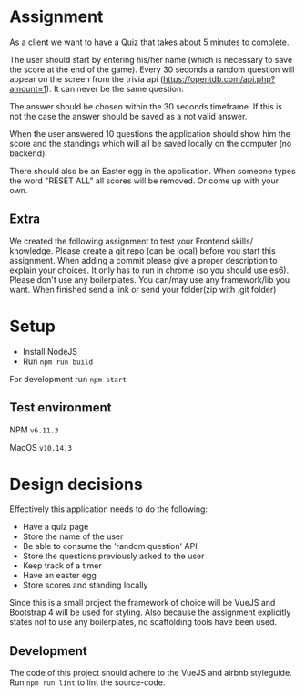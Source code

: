 # Assignment
As a client we want to have a Quiz that takes about 5 minutes to complete.

The user should start by entering his/her name (which is necessary to save the score at the end of the game).
Every 30 seconds a random question will appear on the screen from the trivia api (https://opentdb.com/api.php?amount=1). It can never be the same question.

The answer should be chosen within the 30 seconds timeframe. If this is not the case the answer should be saved as a not valid answer.

When the user answered 10 questions the application should show him the score and the standings which will all be saved locally on the computer (no backend).

There should also be an Easter egg in the application. When someone types the word "RESET ALL" all scores will be removed. Or come up with your own.

## Extra
We created the following assignment to test your Frontend skills/ knowledge. Please create a git repo (can be local) before you start this assignment. When adding a commit please give a proper description to explain your choices. It only has to run in chrome (so you should use es6). Please don't use any boilerplates. You can/may use any framework/lib you want. When finished send a link or send your folder(zip with .git folder)

# Setup
- Install NodeJS
- Run `npm run build`

For development run `npm start`

## Test environment
NPM `v6.11.3`

MacOS `v10.14.3`

# Design decisions
Effectively this application needs to do the following:
- Have a quiz page
- Store the name of the user
- Be able to consume the 'random question' API
- Store the questions previously asked to the user
- Keep track of a timer
- Have an easter egg
- Store scores and standing locally

Since this is a small project the framework of choice will be VueJS and Bootstrap 4 will be used for styling.
Also because the assignment explicitly states not to use any boilerplates, no scaffolding tools have been used.

## Development
The code of this project should adhere to the VueJS and airbnb styleguide.
Run `npm run lint` to lint the source-code.